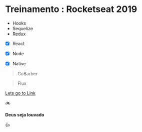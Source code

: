 # Treinamento : Rocketseat 2019

* Hooks
* Sequelize
* Redux


- [x] React
- [x] Node
- [x] Native


> GoBarber

> Flux

[Lets go to Link](https://www.exemplodelink.com.br)

:bike:


**Deus seja louvado**


:+1:
